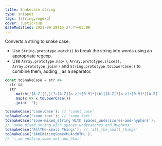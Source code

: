 ```yaml
---
title: Snakecase string
type: snippet
tags: [string,regexp]
cover: rustic-cup
dateModified: 2021-06-28T15:27:44+03:00
---
```


Converts a string to snake case.

- Use `String.prototype.match()` to break the string into words using an appropriate regexp.
- Use `Array.prototype.map()`, `Array.prototype.slice()`, `Array.prototype.join()` and `String.prototype.toLowerCase()` to combine them, adding `_` as a separator.

```js
const toSnakeCase = str =>
  str &&
  str
    .match(/[A-Z]{2,}(?=[A-Z][a-z]+[0-9]*|\b)|[A-Z]?[a-z]+[0-9]*|[A-Z]|[0-9]+/g)
    .map(x => x.toLowerCase())
    .join('_');
```

```js
toSnakeCase('camelCase'); // 'camel_case'
toSnakeCase('some text'); // 'some_text'
toSnakeCase('some-mixed_string With spaces_underscores-and-hyphens');
// 'some_mixed_string_with_spaces_underscores_and_hyphens'
toSnakeCase('AllThe-small Things'); // 'all_the_small_things'
toSnakeCase('IAmEditingSomeXMLAndHTML');
// 'i_am_editing_some_xml_and_html'
```
